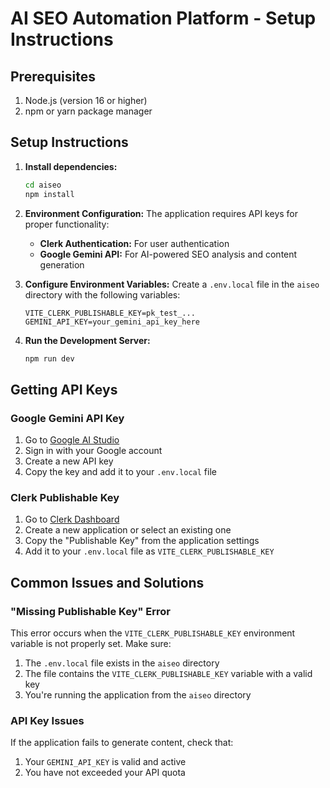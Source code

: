 # AI SEO Automation Platform - Setup Instructions

## Prerequisites
1. Node.js (version 16 or higher)
2. npm or yarn package manager

## Setup Instructions

1. **Install dependencies:**
   ```bash
   cd aiseo
   npm install
   ```

2. **Environment Configuration:**
   The application requires API keys for proper functionality:
   
   - **Clerk Authentication:** For user authentication
   - **Google Gemini API:** For AI-powered SEO analysis and content generation

3. **Configure Environment Variables:**
   Create a `.env.local` file in the `aiseo` directory with the following variables:
   ```
   VITE_CLERK_PUBLISHABLE_KEY=pk_test_...
   GEMINI_API_KEY=your_gemini_api_key_here
   ```

4. **Run the Development Server:**
   ```bash
   npm run dev
   ```

## Getting API Keys

### Google Gemini API Key
1. Go to [Google AI Studio](https://aistudio.google.com/)
2. Sign in with your Google account
3. Create a new API key
4. Copy the key and add it to your `.env.local` file

### Clerk Publishable Key
1. Go to [Clerk Dashboard](https://dashboard.clerk.dev/)
2. Create a new application or select an existing one
3. Copy the "Publishable Key" from the application settings
4. Add it to your `.env.local` file as `VITE_CLERK_PUBLISHABLE_KEY`

## Common Issues and Solutions

### "Missing Publishable Key" Error
This error occurs when the `VITE_CLERK_PUBLISHABLE_KEY` environment variable is not properly set. 
Make sure:
1. The `.env.local` file exists in the `aiseo` directory
2. The file contains the `VITE_CLERK_PUBLISHABLE_KEY` variable with a valid key
3. You're running the application from the `aiseo` directory

### API Key Issues
If the application fails to generate content, check that:
1. Your `GEMINI_API_KEY` is valid and active
2. You have not exceeded your API quota